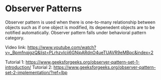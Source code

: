 # Observer Patterns
Observer pattern is used when there is one-to-many relationship between objects such as if one object is modified, its depenedent objects are to be notified automatically. Observer pattern falls under behavioral pattern category.

Video link: https://www.youtube.com/watch?v=_BpmfnqjgzQ&list=PLrhzvIcii6GNjpARdnO4ueTUAVR9eMBpc&index=2

Tutorial 1: https://www.geeksforgeeks.org/observer-pattern-set-1-introduction/
Tutorial 2: https://www.geeksforgeeks.org/observer-pattern-set-2-implementation/?ref=lbp